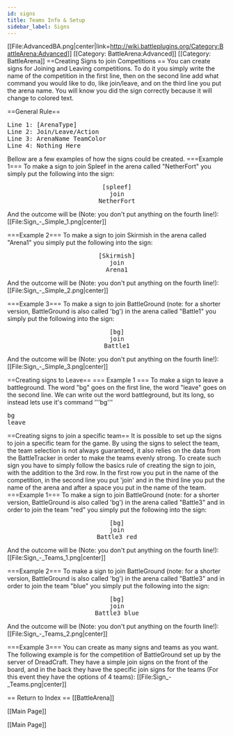 ```yaml
---
id: signs
title: Teams Info & Setup
sidebar_label: Signs
---
```

[[File:AdvancedBA.png|center|link=http://wiki.battleplugins.org/Category:BattleArena:Advanced]]
[[Category: BattleArena:Advanced]]
[[Category: BattleArena]]
==Creating Signs to join Competitions ==
You can create signs for Joining and Leaving competitions.  To do it you simply write the name of the competition in the first line, then on the second line add what command you would like to do, like join/leave, and on the third line you put the arena name. You will know you did the sign correctly because it will change to colored text.

==General Rule==
<pre>
Line 1: [ArenaType]
Line 2: Join/Leave/Action
Line 3: ArenaName TeamColor
Line 4: Nothing Here
</pre>
Bellow are a few examples of how the signs could be created.
===Example 1===
To make a sign to join Spleef in the arena called "NetherFort" you simply put the following into the sign:
<div style="text-align: center;">
<pre>
[spleef]
join
NetherFort
</pre>
</div>
And the outcome will be (Note: you don't put anything on the fourth line!):
[[File:Sign_-_Simple_1.png|center]]

===Example 2===
To make a sign to join Skirmish in the arena called "Arena1" you simply put the following into the sign:
<div style="text-align: center;">
<pre>
[Skirmish]
join
Arena1
</pre>
</div>
And the outcome will be (Note: you don't put anything on the fourth line!):
[[File:Sign_-_Simple_2.png|center]]

===Example 3===
To make a sign to join BattleGround (note: for a shorter version, BattleGround is also called 'bg') in the arena called "Battle1" you simply put the following into the sign:
<div style="text-align: center;">
<pre>
[bg]
join
Battle1
</pre>
</div>
And the outcome will be (Note: you don't put anything on the fourth line!):
[[File:Sign_-_Simple_3.png|center]]

==Creating signs to Leave==
=== Example 1 ===
To make a sign to leave a battleground.  The word "bg" goes on the first line, the word "leave" goes on the second line. We can write out the word battleground, but its long, so instead lets use it's command '''bg'''
<pre>
bg
leave
</pre>

==Creating signs to join a specific team==
It is possible to set up the signs to join a specific team for the game. By using the signs to select the team, the team selection is not always guaranteed, it also relies on the data from the BattleTracker in order to make the teams evenly strong. To create such sign you have to simply follow the basics rule of creating the sign to join, with the addition to the 3rd row. In the first row you put in the name of the competition, in the second line you put 'join' and in the third line you put the name of the arena and after a space you put in the name of the team.
===Example 1===
To make a sign to join BattleGround (note: for a shorter version, BattleGround is also called 'bg') in the arena called "Battle3" and in order to join the team "red" you simply put the following into the sign:
<div style="text-align: center;">
<pre>
[bg]
join
Battle3 red
</pre>
</div>
And the outcome will be (Note: you don't put anything on the fourth line!):
[[File:Sign_-_Teams_1.png|center]]

===Example 2===
To make a sign to join BattleGround (note: for a shorter version, BattleGround is also called 'bg') in the arena called "Battle3" and in order to join the team "blue" you simply put the following into the sign:
<div style="text-align: center;">
<pre>
[bg]
join
Battle3 blue
</pre>
</div>
And the outcome will be (Note: you don't put anything on the fourth line!):
[[File:Sign_-_Teams_2.png|center]]

===Example 3===
You can create as many signs and teams as you want. The following example is for the competition of BattleGround set up by the server of DreadCraft. They have a simple join signs on the front of the board, and in the back they have the specific join signs for the teams (For this event they have the options of 4 teams):
[[File:Sign_-_Teams.png|center]]

== Return to Index ==
[[BattleArena]]

[[Main Page]]

[[Main Page]]
